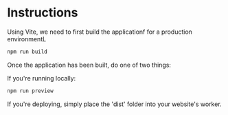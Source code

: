 # Instructions

Using Vite, we need to first build the applicationf for a production environmentL

```sh
npm run build
```

Once the application has been built, do one of two things:

If you're running locally:
```sh
npm run preview
```

If you're deploying, simply place the 'dist' folder into your website's worker.